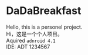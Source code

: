 DaDaBreakfast
============
Hello, this is a personel project.<br>
Hi，这是一个个人项目。<br>
Aquired `adnroid 4.1` <br>
IDE: ADT
1234567
